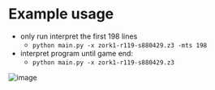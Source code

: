 # Example usage
- only run interpret the first 198 lines 
  - `python main.py -x zork1-r119-s880429.z3 -mts 198`
- interpret program until game end:
  - `python main.py -x zork1-r119-s880429.z3`

![image](https://github.com/user-attachments/assets/682477f4-8350-466c-bbf1-5b239b9aa940)
